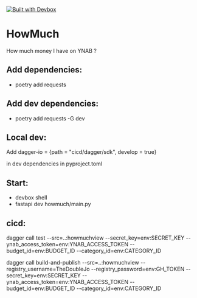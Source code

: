 [![Built with Devbox](https://jetpack.io/img/devbox/shield_galaxy.svg)](https://jetpack.io/devbox/docs/contributor-quickstart/)

# HowMuch
How much money I have on YNAB ?


## Add dependencies:
- poetry add requests

## Add dev dependencies:
- poetry add requests -G dev

## Local dev:
Add
dagger-io = {path = "cicd/dagger/sdk", develop = true}

in dev dependencies in pyproject.toml

## Start:
- devbox shell
- fastapi dev howmuch/main.py

## cicd:
dagger call test --src=..:howmuchview --secret_key=env:SECRET_KEY --ynab_access_token=env:YNAB_ACCESS_TOKEN --budget_id=env:BUDGET_ID --category_id=env:CATEGORY_ID

dagger call build-and-publish --src=..:howmuchview --registry_username=TheDoubleJo --registry_password=env:GH_TOKEN --secret_key=env:SECRET_KEY --ynab_access_token=env:YNAB_ACCESS_TOKEN --budget_id=env:BUDGET_ID --category_id=env:CATEGORY_ID
